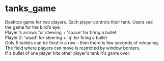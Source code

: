 # tanks_game
Desktop game for two players. Each player controls their tank. Users see the game for the bird's eye. <br />
Player 1: arrows for steering + 'space' for firing a bullet <br />
Player 2: 'wsad' for steering + 'q' for firing a bullet <br />
Only 5 bullets can be fired in a row - then there is few seconds of reloading. <br />
The field where players can move is restricted by window borders. <br />
If a bullet of one player hits other player's tank it's game over.
